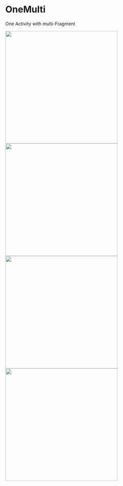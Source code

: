# OneMulti
One Activity with multi-Fragment

<img src='https://github.com/YcdYng/OneMulti/blob/master/screenshot/Screenshot_1.png' height='350'/>
<img src='https://github.com/YcdYng/OneMulti/blob/master/screenshot/Screenshot_2.png' height='350'/>
<img src='https://github.com/YcdYng/OneMulti/blob/master/screenshot/Screenshot_3.png' height='350'/>
<img src='https://github.com/YcdYng/OneMulti/blob/master/screenshot/Screenshot_4.png' height='350'/>